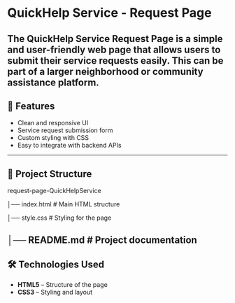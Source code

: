 # QuickHelp Service - Request Page

The **QuickHelp Service Request Page** is a simple and user-friendly web page that allows users to submit their service requests easily. This can be part of a larger neighborhood or community assistance platform.
---
## 🚀 Features
- Clean and responsive UI
- Service request submission form
- Custom styling with CSS
- Easy to integrate with backend APIs
---
## 📂 Project Structure
request-page-QuickHelpService

│── index.html # Main HTML structure

│── style.css # Styling for the page

│── README.md # Project documentation
---
## 🛠️ Technologies Used
- **HTML5** – Structure of the page
- **CSS3** – Styling and layout
